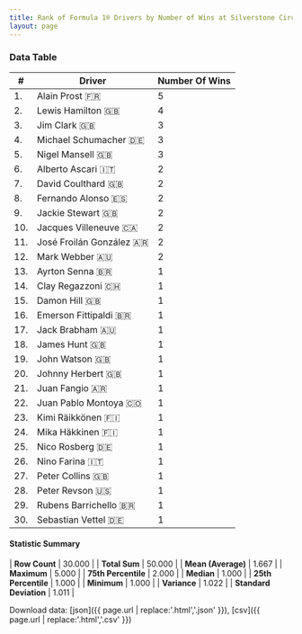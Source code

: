 ```yaml
---
title: Rank of Formula 1® Drivers by Number of Wins at Silverstone Circuit
layout: page
---
```


<canvas id="chart" width="400" height="180"></canvas>
<script>
var data = {
    "datasets": [
        {
            "backgroundColor": [
                "#f3a935",
                "#f3a935",
                "#f3a935",
                "#f3a935",
                "#f3a935",
                "#f3a935",
                "#f3a935",
                "#f3a935",
                "#f3a935",
                "#f3a935",
                "#f3a935",
                "#f3a935",
                "#f3a935",
                "#f3a935",
                "#f3a935",
                "#f3a935",
                "#f3a935",
                "#f3a935",
                "#f3a935",
                "#f3a935",
                "#f3a935",
                "#f3a935",
                "#f3a935",
                "#f3a935",
                "#f3a935",
                "#f3a935",
                "#f3a935",
                "#f3a935",
                "#f3a935",
                "#f3a935"
            ],
            "borderColor": [
                "#f68639",
                "#f68639",
                "#f68639",
                "#f68639",
                "#f68639",
                "#f68639",
                "#f68639",
                "#f68639",
                "#f68639",
                "#f68639",
                "#f68639",
                "#f68639",
                "#f68639",
                "#f68639",
                "#f68639",
                "#f68639",
                "#f68639",
                "#f68639",
                "#f68639",
                "#f68639",
                "#f68639",
                "#f68639",
                "#f68639",
                "#f68639",
                "#f68639",
                "#f68639",
                "#f68639",
                "#f68639",
                "#f68639",
                "#f68639"
            ],
            "borderWidth": 1,
            "data": [
                5.0,
                4.0,
                3.0,
                3.0,
                3.0,
                2.0,
                2.0,
                2.0,
                2.0,
                2.0,
                2.0,
                2.0,
                1.0,
                1.0,
                1.0,
                1.0,
                1.0,
                1.0,
                1.0,
                1.0,
                1.0,
                1.0,
                1.0,
                1.0,
                1.0,
                1.0,
                1.0,
                1.0,
                1.0,
                1.0
            ],
            "label": "Number Of Wins"
        }
    ],
    "labels": [
        "Alain Prost",
        "Lewis Hamilton",
        "Jim Clark",
        "Michael Schumacher",
        "Nigel Mansell",
        "Alberto Ascari",
        "David Coulthard",
        "Fernando Alonso",
        "Jackie Stewart",
        "Jacques Villeneuve",
        "José Froilán González",
        "Mark Webber",
        "Ayrton Senna",
        "Clay Regazzoni",
        "Damon Hill",
        "Emerson Fittipaldi",
        "Jack Brabham",
        "James Hunt",
        "John Watson",
        "Johnny Herbert",
        "Juan Fangio",
        "Juan Pablo Montoya",
        "Kimi Räikkönen",
        "Mika Häkkinen",
        "Nico Rosberg",
        "Nino Farina",
        "Peter Collins",
        "Peter Revson",
        "Rubens Barrichello",
        "Sebastian Vettel"
    ]
};
var options = {
  legend: {
    display: false
  },
  scales: {
    xAxes: [{
      ticks: {
        beginAtZero: true,
        maxRotation: 180,
        display: window.innerWidth > 800
      }
    }],
    yAxes: [{
      ticks: {
        beginAtZero: true
      }
    }]
  },
  onResize: function(chart, size) {
    chart.options.scales.xAxes[0].ticks.display = size.width > 800;
  }
};
var chart = new Chart("chart", {
    data: data,
    type: 'bar',
    options: options
});
</script>



### Data Table

| # | Driver | Number Of Wins |
|--|--|--|
| 1. | Alain Prost 🇫🇷 | 5 |
| 2. | Lewis Hamilton 🇬🇧 | 4 |
| 3. | Jim Clark 🇬🇧 | 3 |
| 4. | Michael Schumacher 🇩🇪 | 3 |
| 5. | Nigel Mansell 🇬🇧 | 3 |
| 6. | Alberto Ascari 🇮🇹 | 2 |
| 7. | David Coulthard 🇬🇧 | 2 |
| 8. | Fernando Alonso 🇪🇸 | 2 |
| 9. | Jackie Stewart 🇬🇧 | 2 |
| 10. | Jacques Villeneuve 🇨🇦 | 2 |
| 11. | José Froilán González 🇦🇷 | 2 |
| 12. | Mark Webber 🇦🇺 | 2 |
| 13. | Ayrton Senna 🇧🇷 | 1 |
| 14. | Clay Regazzoni 🇨🇭 | 1 |
| 15. | Damon Hill 🇬🇧 | 1 |
| 16. | Emerson Fittipaldi 🇧🇷 | 1 |
| 17. | Jack Brabham 🇦🇺 | 1 |
| 18. | James Hunt 🇬🇧 | 1 |
| 19. | John Watson 🇬🇧 | 1 |
| 20. | Johnny Herbert 🇬🇧 | 1 |
| 21. | Juan Fangio 🇦🇷 | 1 |
| 22. | Juan Pablo Montoya 🇨🇴 | 1 |
| 23. | Kimi Räikkönen 🇫🇮 | 1 |
| 24. | Mika Häkkinen 🇫🇮 | 1 |
| 25. | Nico Rosberg 🇩🇪 | 1 |
| 26. | Nino Farina 🇮🇹 | 1 |
| 27. | Peter Collins 🇬🇧 | 1 |
| 28. | Peter Revson 🇺🇸 | 1 |
| 29. | Rubens Barrichello 🇧🇷 | 1 |
| 30. | Sebastian Vettel 🇩🇪 | 1 |

#### Statistic Summary

| **Row Count** | 30.000 |
| **Total Sum** | 50.000 |
| **Mean (Average)** | 1.667 |
| **Maximum** | 5.000 |
| **75th Percentile** | 2.000 |
| **Median** | 1.000 |
| **25th Percentile** | 1.000 |
| **Minimum** | 1.000 |
| **Variance** | 1.022 |
| **Standard Deviation** | 1.011 |

Download data: [json]({{ page.url | replace:'.html','.json' }}), [csv]({{ page.url | replace:'.html','.csv' }})
